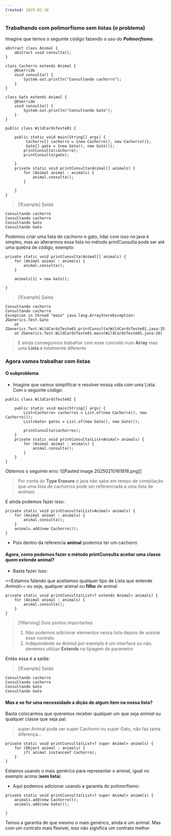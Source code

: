 ```yaml
---
Created: 2025-02-10
---
```


### Trabalhando com polimorfismo sem listas (o problema)

Imagine que temos o seguinte código fazendo o uso do ***Polimorfismo***:

```
abstract class Animal {  
    abstract void consulta();  
}  
  
class Cachorro extends Animal {  
    @Override  
    void consulta() {  
        System.out.println("Consultando cachorro");  
    }  
}  
  
class Gato extends Animal {  
    @Override  
    void consulta() {  
        System.out.println("Consultando Gato");  
    }  
}  
  
public class WildCardsTeste01 {  
  
    public static void main(String[] args) {  
         Cachorro[] cachorro = {new Cachorro(), new Cachorro()};  
         Gato[] gato = {new Gato(), new Gato()};  
        printCunsulta(cachorro);  
        printCunsulta(gato);  
  
    }  
    private static void printCunsulta(Animal[] animals) {  
        for (Animal animal : animals) {  
            animal.consulta();  
        }  
  
    }  
}
```


> [!Example] Saída
```
Consultando cachorro
Consultando cachorro
Consultando Gato
Consultando Gato
```


Podemos criar uma lista de cachorro e gato, lidar com isso no java é simples, mas ao alterarmos essa lista no método printCunsulta pode ser até uma quebra de código, exemplo:

```
private static void printCunsulta(Animal[] animals) {  
    for (Animal animal : animals) {  
        animal.consulta();  
    }  
  
    animals[1] = new Gato();  
  
}
```


> [!Example] Saída
```
Consultando cachorro
Consultando cachorro
Exception in thread "main" java.lang.ArrayStoreException: ZGenerics.Test.Gato
	at ZGenerics.Test.WildCardsTeste01.printCunsulta(WildCardsTeste01.java:35)
	at ZGenerics.Test.WildCardsTeste01.main(WildCardsTeste01.java:26)
```

> E ainda conseguimos trabalhar com esse conceito num **Array** mas uma **Lista** é totalmente diferente


### Agora vamos trabalhar com listas

#### O subproblema
- Imagine que vamos simplificar e resolver nossa vida com uma Lista. Com o seguinte código:

```
public class WildCardsTeste02 {  
  
    public static void main(String[] args) {  
        List<Cachorro> cachorros = List.of(new Cachorro(), new Cachorro());  
        List<Gato> gatos = List.of(new Gato(), new Gato());  
  
        printCunsulta(cachorros);  
    }  
    private static void printCunsulta(List<Animal> animals) {  
        for (Animal animal : animals) {  
            animal.consulta();  
        }  
    }  
}
```

Obtemos o seguinte erro:
![[Pasted image 20250210161816.png]]

> Por conta do **Type Erasure** o java não sabe em tempo de compilação que uma lista de cachorros pode ser referenciada  a uma lista de *animais*

E ainda podemos fazer isso:

```
private static void printCunsulta(List<Animal> animals) {  
    for (Animal animal : animals) {  
        animal.consulta();  
    }  
    animals.add(new Cachorro());  
}
```

- Pois dentro da referencia **animal** podemos ter um cachorro

#### Agora, como podemos fazer o método printCunsulta aceitar uma classe quem extende animal? 

- Basta fazer isso: 

==Estamos falando que aceitamos qualquer tipo de Lista que extende *Animal*== ou seja, qualquer animal ou  **filho** de animal
```
private static void printCunsulta(List<? extends Animal> animals) {  
    for (Animal animal : animals) {  
        animal.consulta();  
    }  
}
```


> [!Warning] Dois pontos importantes
> 1. Não podemos adicionar elementos nessa lista depois de assinar esse contrato
> 2. Independente se *Animal* por exemplo é um interface ou não, devemos utilizar **Extends** na tipagem do parametro

Então essa é a saída:


> [!Example] Saída
```
Consultando cachorro
Consultando cachorro
Consultando Gato
Consultando Gato
```

#### Mas e se for uma necessidade a dição de algum item na nossa lista?

Basta colocarmos que queremos receber qualquer um que seja *animal* ou qualquer classe que seja pai:

> super Animal pode ser super Cachorro ou super Gato, não faz tanta diferença...

```
private static void printCunsulta(List<? super Animal> animals) {  
    for (Object animal : animals) {  
        if( animal instanceof Cachorro);  
    }  
}
```

Estamos usando o mais genérico para representar o animal, igual no exemplo acima (**sem lista**)

- Aqui podemos adicionar usando a garantia do polimorfismo:

```
private static void printCunsulta(List<? super Animal> animals) {  
    animals.add(new Cachorro());  
    animals.add(new Gato());  
      
}
```

Temos a garantia de que mesmo o mais genérico, ainda é um animal. Mas com um contrato mais flexivel, isso não significa um contrato melhor 